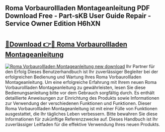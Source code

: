 ## Roma Vorbaurollladen Montageanleitung PDF Download Free - Part-sKB User Guide Repair - Service Owner Edition H6hXN

# <h2><a href="http://df8jy9.blite.top/?on=Roma+Vorbaurollladen+Montageanleitung">🔗Download 👉🔴 Roma Vorbaurollladen Montageanleitung</a></h2>

[![Roma Vorbaurollladen Montageanleitung new download](https://i.imgur.com/lujVjoI.png)](http://df8jy9.blite.top/?on=Roma+Vorbaurollladen+Montageanleitung)
Ihr Partner für den Erfolg Dieses Benutzerhandbuch ist Ihr zuverlässiger Begleiter bei der erfolgreichen Bedienung und Wartung Ihres Roma Vorbaurollladen Montageanleitung. Um eine erfolgreiche Erfahrung mit Ihrem neuen Roma Vorbaurollladen Montageanleitung zu gewährleisten, lesen Sie diese Bedienungsanleitung bitte vor dem Gebrauch sorgfältig durch. Es enthält detaillierte Anweisungen zur Einrichtung des Produkts sowie Informationen zur Verwendung der verschiedenen Funktionen und Funktionen. Dieser Roma Vorbaurollladen Montageanleitung ist mit einer Fülle von Funktionen ausgestattet, die Ihr tägliches Leben verbessern. Bitte bewahren Sie diese Informationen für zukünftige Referenzzwecke auf. Dieses Handbuch ist Ihr zuverlässiger Leitfaden für die effektive Verwendung Ihres neuen Produkts.
